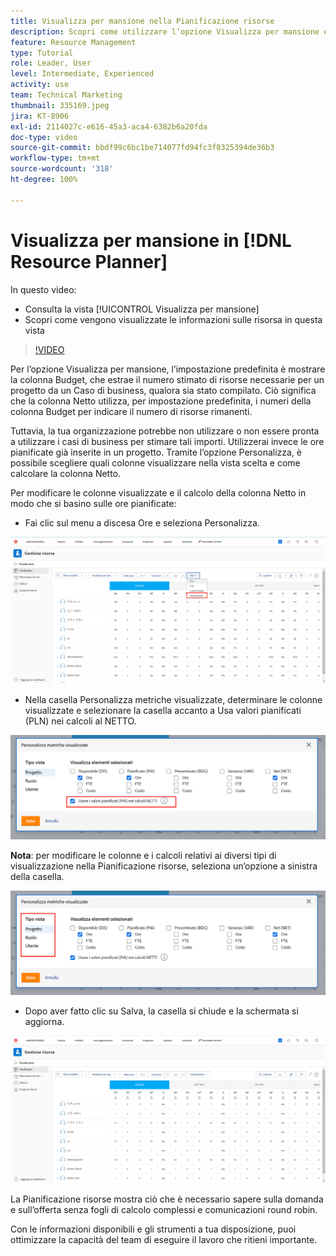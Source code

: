 ```yaml
---
title: Visualizza per mansione nella Pianificazione risorse
description: Scopri come utilizzare l’opzione Visualizza per mansione e come vengono visualizzate le informazioni sulle risorse in questa visualizzazione.
feature: Resource Management
type: Tutorial
role: Leader, User
level: Intermediate, Experienced
activity: use
team: Technical Marketing
thumbnail: 335169.jpeg
jira: KT-8906
exl-id: 2114027c-e616-45a3-aca4-6382b6a20fda
doc-type: video
source-git-commit: bbdf99c6bc1be714077fd94fc3f8325394de36b3
workflow-type: tm+mt
source-wordcount: '318'
ht-degree: 100%

---
```


# Visualizza per mansione in [!DNL Resource Planner]

In questo video:

* Consulta la vista [!UICONTROL Visualizza per mansione]
* Scopri come vengono visualizzate le informazioni sulle risorsa in questa vista


>[!VIDEO](https://video.tv.adobe.com/v/335169/?quality=12&learn=on&enablevpops=1)

Per l’opzione Visualizza per mansione, l’impostazione predefinita è mostrare la colonna Budget, che estrae il numero stimato di risorse necessarie per un progetto da un Caso di business, qualora sia stato compilato. Ciò significa che la colonna Netto utilizza, per impostazione predefinita, i numeri della colonna Budget per indicare il numero di risorse rimanenti.

Tuttavia, la tua organizzazione potrebbe non utilizzare o non essere pronta a utilizzare i casi di business per stimare tali importi. Utilizzerai invece le ore pianificate già inserite in un progetto. Tramite l’opzione Personalizza, è possibile scegliere quali colonne visualizzare nella vista scelta e come calcolare la colonna Netto.

Per modificare le colonne visualizzate e il calcolo della colonna Netto in modo che si basino sulle ore pianificate:

* Fai clic sul menu a discesa Ore e seleziona Personalizza.

![Opzione Personalizza nel menu a discesa](assets/NetHours01.png)

* Nella casella Personalizza metriche visualizzate, determinare le colonne visualizzate e selezionare la casella accanto a Usa valori pianificati (PLN) nei calcoli al NETTO.

![Usa valori pianificati nell’opzione Calcoli al netto](assets/NetHours02.png)

**Nota**: per modificare le colonne e i calcoli relativi ai diversi tipi di visualizzazione nella Pianificazione risorse, seleziona un’opzione a sinistra della casella.

![Visualizza opzioni per tipo](assets/NetHours03.jpg)

* Dopo aver fatto clic su Salva, la casella si chiude e la schermata si aggiorna.

![Strumento Pianificazione risorse](assets/NetHours04.jpg)

La Pianificazione risorse mostra ciò che è necessario sapere sulla domanda e sull’offerta senza fogli di calcolo complessi e comunicazioni round robin.

Con le informazioni disponibili e gli strumenti a tua disposizione, puoi ottimizzare la capacità del team di eseguire il lavoro che ritieni importante.
